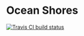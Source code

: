 # Ocean Shores

[![Travis CI build status](https://travis-ci.org/seattle-beach/ocean-shores.svg?branch=master)](https://travis-ci.org/seattle-beach/ocean-shores)
